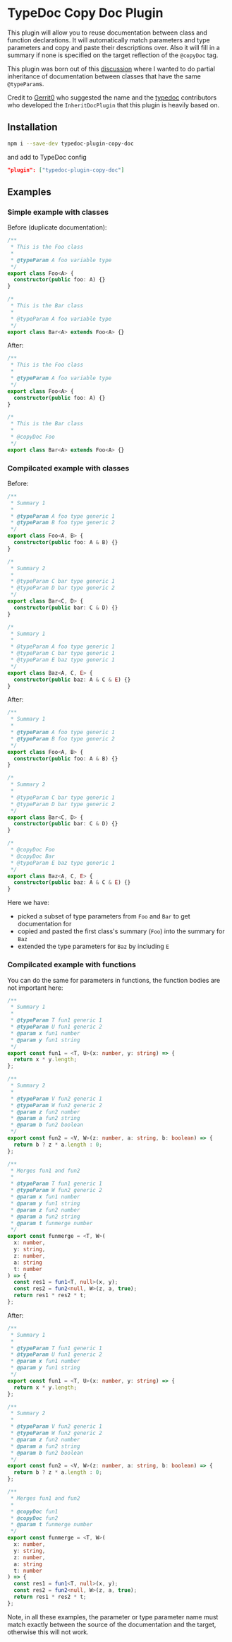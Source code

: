 # TypeDoc Copy Doc Plugin

This plugin will allow you to reuse documentation between class and function declarations. It will automatically match parameters
and type parameters and copy and paste their descriptions over. Also it will fill in a summary if none is specified on the target
reflection of the `@copyDoc` tag.

This plugin was born out of this [discussion](https://github.com/TypeStrong/typedoc/discussions/3008#discussioncomment-14298716)
where I wanted to do partial inheritance of documentation between classes that have the same `@typeParam`s.

Credit to [Gerrit0](https://github.com/Gerrit0) who suggested the name and the [typedoc](https://github.com/TypeStrong/typedoc)
contributors who developed the `InheritDocPlugin` that this plugin is heavily based on.

## Installation

```bash
npm i --save-dev typedoc-plugin-copy-doc
```
and add to TypeDoc config

```json
"plugin": ["typedoc-plugin-copy-doc"]
```

## Examples

### Simple example with classes

Before (duplicate documentation):

```ts
/**
 * This is the Foo class
 *
 * @typeParam A foo variable type
 */
export class Foo<A> {
  constructor(public foo: A) {}
}

/*
 * This is the Bar class
 *
 * @typeParam A foo variable type
 */
export class Bar<A> extends Foo<A> {}
```

After:

```ts
/**
 * This is the Foo class
 *
 * @typeParam A foo variable type
 */
export class Foo<A> {
  constructor(public foo: A) {}
}

/*
 * This is the Bar class
 *
 * @copyDoc Foo
 */
export class Bar<A> extends Foo<A> {}
```

### Compilcated example with classes

Before:

```ts
/**
 * Summary 1
 *
 * @typeParam A foo type generic 1
 * @typeParam B foo type generic 2
 */
export class Foo<A, B> {
  constructor(public foo: A & B) {}
}

/*
 * Summary 2
 *
 * @typeParam C bar type generic 1
 * @typeParam D bar type generic 2
 */
export class Bar<C, D> {
  constructor(public bar: C & D) {}
}

/*
 * Summary 1
 *
 * @typeParam A foo type generic 1
 * @typeParam C bar type generic 1
 * @typeParam E baz type generic 1
 */
export class Baz<A, C, E> {
  constructor(public baz: A & C & E) {}
}
```

After:

```ts
/**
 * Summary 1
 *
 * @typeParam A foo type generic 1
 * @typeParam B foo type generic 2
 */
export class Foo<A, B> {
  constructor(public foo: A & B) {}
}

/*
 * Summary 2
 *
 * @typeParam C bar type generic 1
 * @typeParam D bar type generic 2
 */
export class Bar<C, D> {
  constructor(public bar: C & D) {}
}

/*
 * @copyDoc Foo
 * @copyDoc Bar
 * @typeParam E baz type generic 1
 */
export class Baz<A, C, E> {
  constructor(public baz: A & C & E) {}
}
```

Here we have:
* picked a subset of type parameters from `Foo` and `Bar` to get documentation for
* copied and pasted the first class's summary (`Foo`) into the summary for `Baz`
* extended the type parameters for `Baz` by including `E`

### Compilcated example with functions

You can do the same for parameters in functions, the function bodies are not important here:

```ts
/**
 * Summary 1
 *
 * @typeParam T fun1 generic 1
 * @typeParam U fun1 generic 2
 * @param x fun1 number
 * @param y fun1 string
 */
export const fun1 = <T, U>(x: number, y: string) => {
  return x * y.length;
};

/**
 * Summary 2
 *
 * @typeParam V fun2 generic 1
 * @typeParam W fun2 generic 2
 * @param z fun2 number
 * @param a fun2 string
 * @param b fun2 boolean
 */
export const fun2 = <V, W>(z: number, a: string, b: boolean) => {
  return b ? z * a.length : 0;
};

/**
 * Merges fun1 and fun2
 *
 * @typeParam T fun1 generic 1
 * @typeParam W fun2 generic 2
 * @param x fun1 number
 * @param y fun1 string
 * @param z fun2 number
 * @param a fun2 string
 * @param t funmerge number
 */
export const funmerge = <T, W>(
  x: number,
  y: string,
  z: number,
  a: string
  t: number
) => {
  const res1 = fun1<T, null>(x, y);
  const res2 = fun2<null, W>(z, a, true);
  return res1 * res2 * t;
}; 
```

After:
```ts
/**
 * Summary 1
 *
 * @typeParam T fun1 generic 1
 * @typeParam U fun1 generic 2
 * @param x fun1 number
 * @param y fun1 string
 */
export const fun1 = <T, U>(x: number, y: string) => {
  return x * y.length;
};

/**
 * Summary 2
 *
 * @typeParam V fun2 generic 1
 * @typeParam W fun2 generic 2
 * @param z fun2 number
 * @param a fun2 string
 * @param b fun2 boolean
 */
export const fun2 = <V, W>(z: number, a: string, b: boolean) => {
  return b ? z * a.length : 0;
};

/**
 * Merges fun1 and fun2
 *
 * @copyDoc fun1
 * @copyDoc fun2
 * @param t funmerge number
 */
export const funmerge = <T, W>(
  x: number,
  y: string,
  z: number,
  a: string
  t: number
) => {
  const res1 = fun1<T, null>(x, y);
  const res2 = fun2<null, W>(z, a, true);
  return res1 * res2 * t;
}; 
```

Note, in all these examples, the parameter or type parameter name must match exactly between the source of the
documentation and the target, otherwise this will not work.
